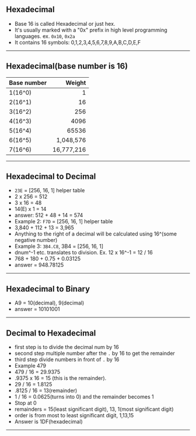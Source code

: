 ## Hexadecimal 
- Base 16 is called Hexadecimal or just hex.
- It's usually marked with a "0x" prefix in high level programming languages. ex. `0x10`, `0x2a`
- It contains 16 symbols: 0,1,2,3,4,5,6,7,8,9,A,B,C,D,E,F
---

## Hexadecimal(base number is 16)
| Base number | Weight            |
| ------------|------------------:|
| 1(16^0)     | 1                 |
| 2(16^1)     | 16                |
| 3(16^2)     | 256               |
| 4(16^3)     | 4096              |
| 5(16^4)     | 65536             |
| 6(16^5)     | 1,048,576         |
| 7(16^6)     | 16,777,216        |
---

## Hexadecimal to Decimal
- `23E` = [256, 16, 1] helper table
- 2 x 256 = 512
- 3 x 16 = 48
- 14(E) x 1 = 14
- answer: 512 + 48 + 14 = 574
- Example 2: `F7D` = [256, 16, 1] helper table
- 3,840 + 112 + 13 = 3,965
- Anything to the right of a decimal will be calculated using 16^(some negative number)
- Example 3: `3B4.C8`, 3B4 = [256, 16, 1]
- dnum^-1 etc. translates to division. Ex. 12 x 16^-1 = 12 / 16
- 768 + 180 + 0.75 + 0.03125
- answer = 948.78125
---

## Hexadecimal to Binary
- A9 = 10(decimal), 9(decimal)
- answer = 10101001
---

## Decimal to Hexadecimal
- first step is to divide the decimal num by 16
- second step multiple number after the `.` by 16 to get the remainder
- third step divide numbers in front of `.` by 16
- Example 479
- 479 / 16 = 29.9375
- .9375 x 16 = 15 (this is the remainder).
- 29 / 16 = 1.8125
- .8125 / 16 = 13(remainder)
-  1 / 16 = 0.0625(turns into 0) and the remainder becomes 1
- Stop at 0
- remainders = 15(least significant digit), 13, 1(most significant digit)
- order is from most to least significant digit, 1,13,15
- Answer is 1DF(hexadecimal)
---
